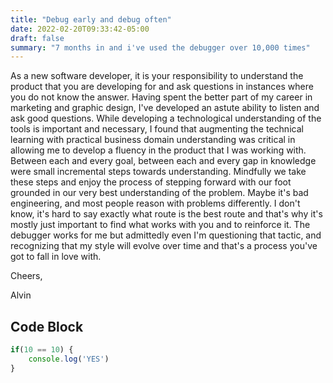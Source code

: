 ```yaml
---
title: "Debug early and debug often"
date: 2022-02-20T09:33:42-05:00
draft: false
summary: "7 months in and i've used the debugger over 10,000 times"
---
```


As a new software developer, it is your responsibility to understand 
the product that you are developing for and ask questions in instances where 
you do not know the answer.  Having spent the better part of my career in 
marketing and graphic design, I've developed an astute ability to listen and 
ask good questions. While developing a technological understanding of the 
tools is important and necessary, I found that augmenting the technical 
learning with practical business domain understanding was critical in 
allowing me to develop a fluency in the product that I was working with. 
Between each and every goal, between each and every gap in knowledge were 
small incremental steps towards understanding. Mindfully we take these steps and 
enjoy the process of stepping forward with our foot grounded in our very best 
understanding of the problem. Maybe it's bad engineering, and most people 
reason with problems differently. I don't know, it's hard to say exactly 
what route is the best route and that's why it's mostly just important to find 
what works with you and to reinforce it. The debugger works for me but 
admittedly even I'm questioning that tactic, and recognizing that my style will 
evolve over time and that's a process you've got to fall in love with. 

Cheers, 

Alvin


## Code Block

```typescript
if(10 == 10) {
    console.log('YES')
}
```
